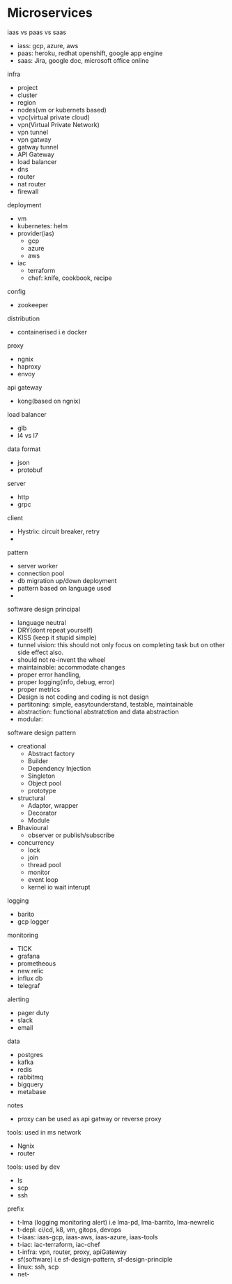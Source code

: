 # Microservices

iaas vs paas vs saas
* iass: gcp, azure, aws
* paas: heroku, redhat openshift, google app engine
* saas: Jira, google doc, microsoft office online

infra
* project
* cluster
* region
* nodes(vm or kubernets based)
* vpc(virtual private cloud)
* vpn(Virtual Private Network)
* vpn tunnel
* vpn gatway
* gatway tunnel
* API Gateway
* load balancer
* dns
* router
* nat router
* firewall


deployment
* vm
* kubernetes: helm
* provider(ias)
    * gcp
    * azure
    * aws
* iac
    * terraform
    * chef: knife, cookbook, recipe


config
* zookeeper

distribution
* containerised i.e docker

proxy
* ngnix
* haproxy
* envoy

api gateway
* kong(based on ngnix)

load balancer
* glb
* l4 vs l7


data format
* json
* protobuf

server
* http
* grpc

client
* Hystrix: circuit breaker, retry
* 


pattern
* server worker
* connection pool
* db migration up/down deployment
* pattern based on language used
* 

software design principal
* language neutral
* DRY(dont repeat yourself)
* KISS (keep it stupid simple)
* tunnel vision: this should not only focus on completing task but on other side effect also.
* should not re-invent the wheel
* maintainable: accommodate changes
* proper error handling,
* proper logging(info, debug, error)
* proper metrics
* Design is not coding and coding is not design
* partitoning: simple, easytounderstand, testable, maintainable
* abstraction: functional abstratction and data abstraction
* modular: 



software design pattern
* creational
    * Abstract factory
    * Builder
    * Dependency Injection
    * Singleton
    * Object pool
    * prototype
* structural
    * Adaptor, wrapper
    * Decorator
    * Module
* Bhavioural
    * observer or publish/subscribe
* concurrency
    * lock
    * join
    * thread pool
    * monitor
    * event loop
    * kernel io wait interupt


logging
* barito
* gcp logger


monitoring
* TICK
* grafana
* prometheous
* new relic
* influx db
* telegraf

alerting
* pager duty
* slack
* email

data
* postgres
* kafka
* redis
* rabbitmq
* bigquery
* metabase

notes
* proxy can be used as api gatway or reverse proxy


tools: used in ms network
* Ngnix
* router

tools: used by dev
* ls
* scp
* ssh


prefix
* t-lma (logging monitoring alert) i.e lma-pd, lma-barrito, lma-newrelic
* t-depl: ci/cd, k8, vm, gitops, devops
* t-iaas: iaas-gcp, iaas-aws, iaas-azure, iaas-tools
* t-iac: iac-terraform, iac-chef
* t-infra: vpn, router, proxy, apiGateway
* sf(software) i.e sf-design-pattern, sf-design-principle
* linux: ssh, scp
* net-